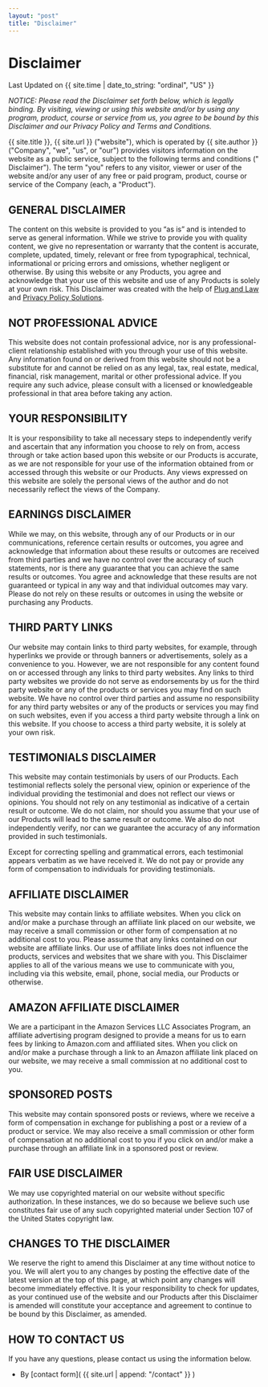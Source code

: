 ```yaml
---
layout: "post"
title: "Disclaimer"
---
```


# Disclaimer

Last Updated on {{ site.time | date_to_string: "ordinal", "US" }}

*NOTICE: Please read the Disclaimer set forth below, which is legally binding. By visiting, viewing or using this
website and/or by using any program, product, course or service from us, you agree to be bound by this Disclaimer and
our Privacy Policy and Terms and Conditions.*

{{ site.title }}, {{ site.url }} ("website"), which is operated by {{ site.author }} ("Company", "we", "us", or "our")
provides visitors information on the website as a public service, subject to the following terms and conditions ("
Disclaimer"). The term "you" refers to any visitor, viewer or user of the website and/or any user of any free or paid
program, product, course or service of the Company (each, a "Product").

## GENERAL DISCLAIMER

The content on this website is provided to you “as is” and is intended to serve as general information. While we strive
to provide you with quality content, we give no representation or warranty that the content is accurate, complete,
updated, timely, relevant or free from typographical, technical, informational or pricing errors and omissions, whether
negligent or otherwise. By using this website or any Products, you agree and acknowledge that your use of this website
and use of any Products is solely at your own risk. This Disclaimer was created with the help
of [Plug and Law](https://plugandlaw.com/privacy-policy-generator)
and [Privacy Policy Solutions](https://privacypolicysolutions.com).

## NOT PROFESSIONAL ADVICE

This website does not contain professional advice, nor is any professional-client relationship established with you
through your use of this website. Any information found on or derived from this website should not be a substitute for
and cannot be relied on as any legal, tax, real estate, medical, financial, risk management, marital or other
professional advice. If you require any such advice, please consult with a licensed or knowledgeable professional in
that area before taking any action.

## YOUR RESPONSIBILITY

It is your responsibility to take all necessary steps to independently verify and ascertain that any information you
choose to rely on from, access through or take action based upon this website or our Products is accurate, as we are not
responsible for your use of the information obtained from or accessed through this website or our Products. Any views
expressed on this website are solely the personal views of the author and do not necessarily reflect the views of the
Company.

## EARNINGS DISCLAIMER

While we may, on this website, through any of our Products or in our communications, reference certain results or
outcomes, you agree and acknowledge that information about these results or outcomes are received from third parties and
we have no control over the accuracy of such statements, nor is there any guarantee that you can achieve the same
results or outcomes. You agree and acknowledge that these results are not guaranteed or typical in any way and that
individual outcomes may vary. Please do not rely on these results or outcomes in using the website or purchasing any
Products.

## THIRD PARTY LINKS

Our website may contain links to third party websites, for example, through hyperlinks we provide or through banners or
advertisements, solely as a convenience to you. However, we are not responsible for any content found on or accessed
through any links to third party websites. Any links to third party websites we provide do not serve as endorsements by
us for the third party website or any of the products or services you may find on such website. We have no control over
third parties and assume no responsibility for any third party websites or any of the products or services you may find
on such websites, even if you access a third party website through a link on this website. If you choose to access a
third party website, it is solely at your own risk.

## TESTIMONIALS DISCLAIMER

This website may contain testimonials by users of our Products. Each testimonial reflects solely the personal view,
opinion or experience of the individual providing the testimonial and does not reflect our views or opinions. You should
not rely on any testimonial as indicative of a certain result or outcome. We do not claim, nor should you assume that
your use of our Products will lead to the same result or outcome. We also do not independently verify, nor can we
guarantee the accuracy of any information provided in such testimonials.

Except for correcting spelling and grammatical errors, each testimonial appears verbatim as we have received it. We do
not pay or provide any form of compensation to individuals for providing testimonials.

## AFFILIATE DISCLAIMER

This website may contain links to affiliate websites. When you click on and/or make a purchase through an affiliate link
placed on our website, we may receive a small commission or other form of compensation at no additional cost to you.
Please assume that any links contained on our website are affiliate links. Our use of affiliate links does not influence
the products, services and websites that we share with you. This Disclaimer applies to all of the various means we use
to communicate with you, including via this website, email, phone, social media, our Products or otherwise.

## AMAZON AFFILIATE DISCLAIMER

We are a participant in the Amazon Services LLC Associates Program, an affiliate advertising program designed to provide
a means for us to earn fees by linking to Amazon.com and affiliated sites. When you click on and/or make a purchase
through a link to an Amazon affiliate link placed on our website, we may receive a small commission at no additional
cost to you.

## SPONSORED POSTS

This website may contain sponsored posts or reviews, where we receive a form of compensation in exchange for publishing
a post or a review of a product or service. We may also receive a small commission or other form of compensation at no
additional cost to you if you click on and/or make a purchase through an affiliate link in a sponsored post or review.

## FAIR USE DISCLAIMER

We may use copyrighted material on our website without specific authorization. In these instances, we do so because we
believe such use constitutes fair use of any such copyrighted material under Section 107 of the United States copyright
law.

## CHANGES TO THE DISCLAIMER

We reserve the right to amend this Disclaimer at any time without notice to you. We will alert you to any changes by
posting the effective date of the latest version at the top of this page, at which point any changes will become
immediately effective. It is your responsibility to check for updates, as your continued use of the website and our
Products after this Disclaimer is amended will constitute your acceptance and agreement to continue to be bound by this
Disclaimer, as amended.

## HOW TO CONTACT US

If you have any questions, please contact us using the information below.

- By [contact form]( {{ site.url | append: "/contact" }} )
